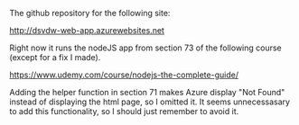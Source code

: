 The github repository for the following site:

http://dsvdw-web-app.azurewebsites.net

Right now it runs the nodeJS app from section 73 of the following course (except for a fix I made).

https://www.udemy.com/course/nodejs-the-complete-guide/

Adding the helper function in section 71 makes Azure display "Not Found" instead of displaying the html page, so I omitted it. It seems unnecessasary to add this functionality, so I should just remember to avoid it.

